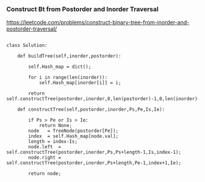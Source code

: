 ### Construct Bt from Postorder and Inorder Traversal

https://leetcode.com/problems/construct-binary-tree-from-inorder-and-postorder-traversal/


```

class Solution:

	def buildTree(self,inorder,postorder):

        self.Hash_map = dict();

        for i in range(len(inorder)):
            self.Hash_map[inorder[i]] = i;
        
        return self.constructTree(postorder,inorder,0,len(postorder)-1,0,len(inorder)-1);
    
    def constructTree(self,postorder,inorder,Ps,Pe,Is,Ie):

        if Ps > Pe or Is > Ie:
            return None;
        node   = TreeNode(postorder[Pe]);
        index  = self.Hash_map[node.val];
        length = index-Is;
        node.left  = self.constructTree(postorder,inorder,Ps,Ps+length-1,Is,index-1);
        node.right = self.constructTree(postorder,inorder,Ps+length,Pe-1,index+1,Ie);

        return node;


```
